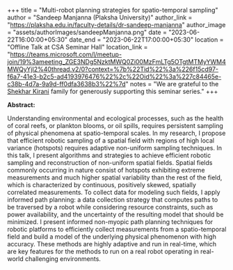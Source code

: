 +++
title = "Multi-robot planning strategies for spatio-temporal sampling"
author = "Sandeep Manjanna (Plaksha University)"
author_link = "https://plaksha.edu.in/faculty-details/dr-sandeep-manjanna"
author_image = "assets/authorImages/sandeepManjanna.png"
date = "2023-06-22T16:00:00+05:30"
date_end = "2023-06-22T17:00:00+05:30"
location = "Offline Talk at CSA Seminar Hall"
location_link = "https://teams.microsoft.com/l/meetup-join/19%3ameeting_ZGE3NDg5NzktMWQ0Zi00MzFmLTg5OTgtMTMyYWM4MWQyYjI2%40thread.v2/0?context=%7b%22Tid%22%3a%226f15cd97-f6a7-41e3-b2c5-ad4193976476%22%2c%22Oid%22%3a%227c84465e-c38b-4d7a-9a9d-ff0dfa3638b3%22%7d"
notes = "We are grateful to the <a href = "https://www.accel.com/people/shekhar-kirani" target= "_blank">Shekhar Kirani</a> family for generously supporting this seminar series."
+++

<b>Abstract:</b> 

Understanding environmental and ecological processes, such as the health of coral reefs, or plankton blooms, or 
oil spills, requires persistent sampling of physical phenomena at spatio-temporal scales. In my research, I propose 
that efficient robotic sampling of a spatial field with regions of high local variance (hotspots) requires adaptive 
non-uniform sampling techniques. In this talk, I present algorithms and strategies to achieve efficient robotic 
sampling and reconstruction of non-uniform spatial fields. Spatial fields commonly occurring in nature consist of 
hotspots exhibiting extreme measurements and much higher spatial variability than the rest of the field, which is 
characterized by continuous, positively skewed, spatially correlated measurements. To collect data for modeling such 
fields, I apply informed path planning: a data collection strategy that computes paths to be traversed by a robot 
while considering resource constraints, such as power availability, and the uncertainty of the resulting model that 
should be minimized. I present informed non-myopic path planning techniques for robotic platforms to efficiently 
collect measurements from a spatio-temporal field and build a model of the underlying physical phenomenon with high 
accuracy. These methods are highly adaptive and run in real-time, which are key features for the methods to run on a 
real robot operating in real-world challenging environments.

